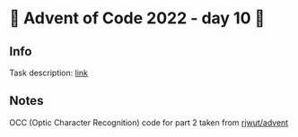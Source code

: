 # 🎄 Advent of Code 2022 - day 10 🎄

## Info

Task description: [link](https://adventofcode.com/2022/day/10)

## Notes

OCC (Optic Character Recognition) code for part 2 taken from [rjwut/advent](https://github.com/rjwut/advent/tree/main/src/solutions/ocr)
